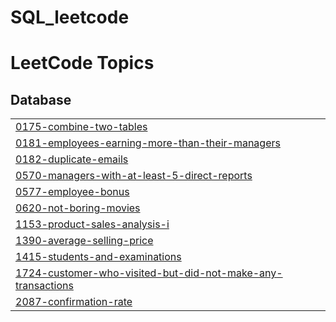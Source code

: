 # SQL_leetcode
<!---LeetCode Topics Start-->
# LeetCode Topics
## Database
|  |
| ------- |
| [0175-combine-two-tables](https://github.com/biltoad/SQL_leetcode/tree/master/0175-combine-two-tables) |
| [0181-employees-earning-more-than-their-managers](https://github.com/biltoad/SQL_leetcode/tree/master/0181-employees-earning-more-than-their-managers) |
| [0182-duplicate-emails](https://github.com/biltoad/SQL_leetcode/tree/master/0182-duplicate-emails) |
| [0570-managers-with-at-least-5-direct-reports](https://github.com/biltoad/SQL_leetcode/tree/master/0570-managers-with-at-least-5-direct-reports) |
| [0577-employee-bonus](https://github.com/biltoad/SQL_leetcode/tree/master/0577-employee-bonus) |
| [0620-not-boring-movies](https://github.com/biltoad/SQL_leetcode/tree/master/0620-not-boring-movies) |
| [1153-product-sales-analysis-i](https://github.com/biltoad/SQL_leetcode/tree/master/1153-product-sales-analysis-i) |
| [1390-average-selling-price](https://github.com/biltoad/SQL_leetcode/tree/master/1390-average-selling-price) |
| [1415-students-and-examinations](https://github.com/biltoad/SQL_leetcode/tree/master/1415-students-and-examinations) |
| [1724-customer-who-visited-but-did-not-make-any-transactions](https://github.com/biltoad/SQL_leetcode/tree/master/1724-customer-who-visited-but-did-not-make-any-transactions) |
| [2087-confirmation-rate](https://github.com/biltoad/SQL_leetcode/tree/master/2087-confirmation-rate) |
<!---LeetCode Topics End-->